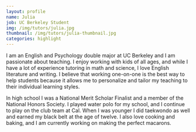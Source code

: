 ```yaml
---
layout: profile
name: Julia
job: UC Berkeley Student
img: /img/tutors/julia.jpg
thumbnail: /img/tutors/julia-thumbnail.jpg
categories: highlight
---
```


I am an English and Psychology double major at UC Berkeley and I am passionate about teaching. I enjoy working with kids of all ages, and while I have a lot of experience tutoring in math and science, I love English literature and writing. I believe that working one-on-one is the best way to help students because it allows me to personalize and tailor my teaching to their individual learning styles. 
<!--more-->

In high school I was a National Merit Scholar Finalist and a member of the National Honors Society. I played water polo for my school, and I continue to play on the club team at Cal. When I was younger I did taekwondo as well and earned my black belt at the age of twelve. I also love cooking and baking, and I am currently working on making the perfect macarons. 
